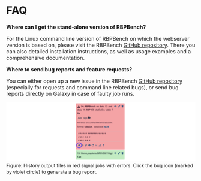# FAQ


**Where can I get the stand-alone version of RBPBench?**

For the Linux command line version of RBPBench on which the webserver version is based on, 
please visit the RBPBench [GitHub repository](https://github.com/michauhl/RBPBench).
There you can also detailed installation instructions, as well as usage examples and 
a comprehensive documentation.


**Where to send bug reports and feature requests?**

You can either open up a new issue in the RBPBench [GitHub repository](https://github.com/michauhl/RBPBench/issues) 
(especially for requests and command line related bugs), or send bug reports directly on Galaxy in case of faulty job runs.

![Data upload window](../assets/images/galaxy_error.png)
<span style="font-size: 90%;">
**Figure**: History output files in red signal jobs with errors. 
Click the bug icon (marked by violet circle) to generate a bug report.
</span>